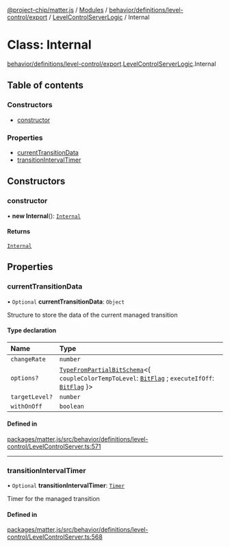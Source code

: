 [@project-chip/matter.js](../README.md) / [Modules](../modules.md) / [behavior/definitions/level-control/export](../modules/behavior_definitions_level_control_export.md) / [LevelControlServerLogic](../modules/behavior_definitions_level_control_export.LevelControlServerLogic.md) / Internal

# Class: Internal

[behavior/definitions/level-control/export](../modules/behavior_definitions_level_control_export.md).[LevelControlServerLogic](../modules/behavior_definitions_level_control_export.LevelControlServerLogic.md).Internal

## Table of contents

### Constructors

- [constructor](behavior_definitions_level_control_export.LevelControlServerLogic.Internal.md#constructor)

### Properties

- [currentTransitionData](behavior_definitions_level_control_export.LevelControlServerLogic.Internal.md#currenttransitiondata)
- [transitionIntervalTimer](behavior_definitions_level_control_export.LevelControlServerLogic.Internal.md#transitionintervaltimer)

## Constructors

### constructor

• **new Internal**(): [`Internal`](behavior_definitions_level_control_export.LevelControlServerLogic.Internal.md)

#### Returns

[`Internal`](behavior_definitions_level_control_export.LevelControlServerLogic.Internal.md)

## Properties

### currentTransitionData

• `Optional` **currentTransitionData**: `Object`

Structure to store the data of the current managed transition

#### Type declaration

| Name | Type |
| :------ | :------ |
| `changeRate` | `number` |
| `options?` | [`TypeFromPartialBitSchema`](../modules/schema_export.md#typefrompartialbitschema)\<\{ `coupleColorTempToLevel`: [`BitFlag`](../modules/schema_export.md#bitflag) ; `executeIfOff`: [`BitFlag`](../modules/schema_export.md#bitflag)  }\> |
| `targetLevel?` | `number` |
| `withOnOff` | `boolean` |

#### Defined in

[packages/matter.js/src/behavior/definitions/level-control/LevelControlServer.ts:571](https://github.com/project-chip/matter.js/blob/6d3b6a5d957d88a9231d6ecab4bb41f8133112be/packages/matter.js/src/behavior/definitions/level-control/LevelControlServer.ts#L571)

___

### transitionIntervalTimer

• `Optional` **transitionIntervalTimer**: [`Timer`](../interfaces/time_export.Timer.md)

Timer for the managed transition

#### Defined in

[packages/matter.js/src/behavior/definitions/level-control/LevelControlServer.ts:568](https://github.com/project-chip/matter.js/blob/6d3b6a5d957d88a9231d6ecab4bb41f8133112be/packages/matter.js/src/behavior/definitions/level-control/LevelControlServer.ts#L568)
